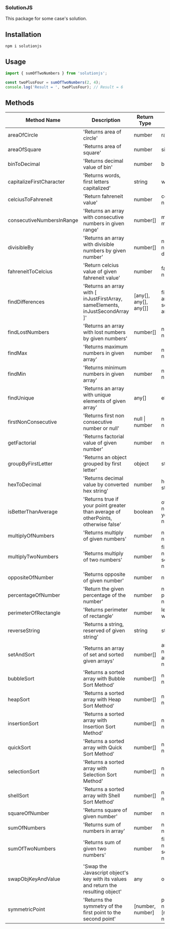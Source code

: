 ### SolutionJS

This package for some case's solution.

## Installation

```
npm i solutionjs
```

## Usage

```javascript
import { sumOfTwoNumbers } from 'solutionjs';

const twoPlusFour = sumOfTwoNumbers(2, 4);
console.log('Result = ', twoPlusFour); // Result = 6
```

## Methods

<table>
    <thead>
      <tr>
        <th> Method Name </th>
        <th> Description </th>
        <th> Return Type</th>
        <th> Parameters </th>
      </tr>
    </thead>
    <tbody>
        <tr>
            <td>areaOfCircle</td>
            <td>'Returns area of circle'</td>
            <td>number</td>
            <td>radius : number</td>
        </tr>
       <tr>
            <td>areaOfSquare</td>
            <td>'Returns area of square'</td>
            <td>number</td>
            <td>side : number</td>
        </tr>
        <tr>
            <td>binToDecimal</td>
            <td>'Returns decimal value of bin'</td>
            <td>number</td>
            <td>bin : string</td>
        </tr>
        <tr>
            <td>capitalizeFirstCharacter</td>
            <td>'Returns words, first letters capitalized'</td>
            <td>string</td>
            <td>word : string</td>
        </tr>
         <tr>
            <td>celciusToFahreneit</td>
            <td>'Return fahreneit value'</td>
            <td>number</td>
            <td>celcius : number</td>
        </tr>
         <tr>
            <td>consecutiveNumbersInRange</td>
            <td>'Returns an array with consecutive numbers in given range'</td>
            <td>number[]</td>
            <td>min : number, max : number</td>
        </tr>
         <tr>
            <td>divisibleBy</td>
            <td>'Returns an array with divisible numbers by given number'</td>
            <td>number[]</td>
            <td>numbers: number[], divisor: number</td>
        </tr>
        <tr>
            <td>fahreneitToCelcius</td>
            <td>'Return celcius value of given fahreneit value'</td>
            <td>number</td>
            <td>fahreneit: number</td>
        </tr>
        <tr>
            <td>findDifferences</td>
            <td>'Returns an array with
            [ inJustFirstArray, sameElements, inJustSecondArray ]'</td>
            <td>[any[], any[], any[]]</td>
            <td>firstArray: any[], secondArray: any[]</td>
        </tr>
        <tr>
            <td>findLostNumbers</td>
            <td>'Returns an array with lost numbers by given numbers'</td>
            <td>number[]</td>
            <td>numbers: number[]</td>
        </tr>
        <tr>
            <td>findMax</td>
            <td>'Returns maximum numbers in given array'</td>
            <td>number</td>
            <td>numbers: number[]</td>
        </tr>
         <tr>
            <td>findMin</td>
            <td>'Returns minimum numbers in given array'</td>
            <td>number</td>
            <td>numbers: number[]</td>
        </tr>
        <tr>
            <td>findUnique</td>
            <td>'Returns an array with unique elements of given array'</td>
            <td>any[]</td>
            <td>elements: any[]</td>
        </tr>
        <tr>
            <td>firstNonConsecutive</td>
            <td>'Returns first non consecutive number or null'</td>
            <td>null | number</td>
            <td>numbers: number[]</td>
        </tr>
        <tr>
            <td>getFactorial</td>
            <td>'Returns factorial value of given number'</td>
            <td> number</td>
            <td>num: number</td>
        </tr>
         <tr>
            <td>groupByFirstLetter</td>
            <td>'Returns an object grouped by first letter'</td>
            <td> object </td>
            <td>strings: string[]</td>
        </tr> 
        <tr>
            <td>hexToDecimal</td>
            <td>'Returns decimal value by converted hex string'</td>
            <td> number </td>
            <td>hexString: string</td>
        </tr>
        <tr>
            <td>isBetterThanAverage</td>
            <td>'Returns true if your point greater than average of otherPoints, otherwise false'</td>
            <td> boolean </td>
            <td>otherPoints: number[], yourPoint: number</td>
        </tr>
        <tr>
            <td>multiplyOfNumbers</td>
            <td>'Returns multiply of given numbers'</td>
            <td> number </td>
            <td>numbers: number[]</td>
        </tr>
        <tr>
            <td>multiplyTwoNumbers</td>
            <td>'Returns multiply of two numbers'</td>
            <td> number </td>
            <td>firstNumber: number, secondNumber: number</td>
        </tr>
        <tr>
            <td>oppositeOfNumber</td>
            <td>'Returns opposite of given number'</td>
            <td> number </td>
            <td>num: number</td>
        </tr>
        <tr>
            <td>percentageOfNumber</td>
            <td>'Return the given percentage of the number'</td>
            <td> number </td>
            <td>num: number, percent: number</td>
        </tr>
        <tr>
            <td>perimeterOfRectangle</td>
            <td>'Returns perimeter of rectangle'</td>
            <td> number </td>
            <td>length: number, width: number</td>
        </tr>
        <tr>
            <td>reverseString</td>
            <td>'Returns a string, reserved of given string'</td>
            <td> string </td>
            <td>str: string</td>
        </tr>
        <tr>
            <td>setAndSort</td>
            <td>'Returns an array of set and sorted given arrays'</td>
            <td> number[] </td>
            <td>arrayOne: number[], arrayTwo: number[]</td>
        </tr>
        <tr>
            <td>bubbleSort</td>
            <td>'Returns a sorted array with Bubble Sort Method'</td>
            <td> number[] </td>
            <td>numbers: number[]</td>
        </tr>
        <tr>
            <td>heapSort</td>
            <td>'Returns a sorted array with Heap Sort Method'</td>
            <td> number[] </td>
            <td>numbers: number[]</td>
        </tr>
        <tr>
            <td>insertionSort</td>
            <td>'Returns a sorted array with Insertion Sort Method'</td>
            <td> number[] </td>
            <td>numbers: number[]</td>
        </tr>
        <tr>
            <td>quickSort</td>
            <td>'Returns a sorted array with Quick Sort Method'</td>
            <td> number[] </td>
            <td>numbers: number[]</td>
        </tr>
        <tr>
            <td>selectionSort</td>
            <td>'Returns a sorted array with Selection Sort Method'</td>
            <td> number[] </td>
            <td>numbers: number[]</td>
        </tr>
        <tr>
            <td>shellSort</td>
            <td>'Returns a sorted array with Shell Sort Method'</td>
            <td> number[] </td>
            <td>numbers: number[]</td>
        </tr>
        <tr>
            <td>squareOfNumber</td>
            <td>'Returns square of given number'</td>
            <td> number </td>
            <td>num: number</td>
        </tr>
        <tr>
            <td>sumOfNumbers</td>
            <td>'Returns sum of numbers in array'</td>
            <td> number </td>
            <td>numbers: number[]</td>
        </tr>
        <tr>
            <td>sumOfTwoNumbers</td>
            <td>'Returns sum of given two numbers'</td>
            <td> number </td>
            <td>firstNumber: number, secondNumber: number</td>
        </tr>
        <tr>
            <td>swapObjKeyAndValue</td>
            <td>'Swap the Javascript object's key with its values and return the resulting object'</td>
            <td> any </td>
            <td>obj: any</td>
        </tr>
        <tr>
            <td>symmetricPoint</td>
            <td>'Returns the symmetry of the first point to the second point'</td>
            <td> [number, number] </td>
            <td>p: [number, number], q: [number, number]</td>
        </tr>
    </tbody>
  </table>
